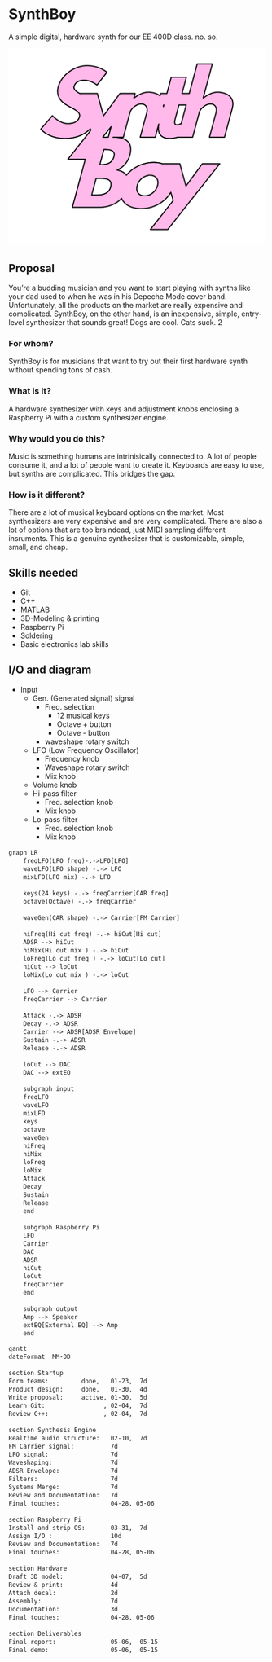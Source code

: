 # SynthBoy

A simple digital, hardware synth for our EE 400D class. no. so.

![logo](assets/logo.png)



## Proposal

You’re a budding musician and you want to start playing with synths like your dad used to when he was in his Depeche Mode cover band. Unfortunately, all the products on the market are really expensive and complicated. SynthBoy, on the other hand, is an inexpensive, simple, entry-level synthesizer that sounds great! Dogs are cool. Cats suck. 2

### For whom?

SynthBoy is for musicians that want to try out their first hardware synth without spending tons of cash.

### What is it?

A hardware synthesizer with keys and adjustment knobs enclosing a Raspberry Pi with a custom synthesizer engine.

### Why would you do this?

Music is something humans are intrinisically connected to. A lot of people consume it, and a lot of people want to create it. Keyboards are easy to use, but synths are complicated. This bridges the gap.

### How is it different?

There are a lot of musical keyboard options on the market. Most synthesizers are very expensive and are very complicated. There are also a lot of options that are too braindead, just MIDI sampling different insruments. This is a genuine synthesizer that is customizable, simple, small, and cheap.

## Skills needed

-   Git
-   C++
-   MATLAB
-   3D-Modeling & printing
-   Raspberry Pi
-   Soldering
-   Basic electronics lab skills



## I/O and diagram

-   Input
    -   Gen. (Generated signal) signal
        -   Freq. selection
            -   12 musical keys
            -   Octave + button
            -   Octave - button
        -   waveshape rotary switch 
    -   LFO (Low Frequency Oscillator)
        -   Frequency knob
        -   Waveshape rotary switch
        -   Mix knob
    -   Volume knob
    -   Hi-pass filter
        -   Freq. selection knob
        -   Mix knob
    -   Lo-pass filter
        -   Freq. selection knob
        -   Mix knob



```mermaid
graph LR
	freqLFO(LFO freq)-.->LFO[LFO]
	waveLFO(LFO shape) -.-> LFO
	mixLFO(LFO mix) -.-> LFO
	
	keys(24 keys) -.-> freqCarrier[CAR freq]
	octave(Octave) -.-> freqCarrier
	
	waveGen(CAR shape) -.-> Carrier[FM Carrier]
	
	hiFreq(Hi cut freq) -.-> hiCut[Hi cut]
	ADSR --> hiCut
	hiMix(Hi cut mix ) -.-> hiCut
	loFreq(Lo cut freq ) -.-> loCut[Lo cut]
	hiCut --> loCut
	loMix(Lo cut mix ) -.-> loCut
	
	LFO --> Carrier
	freqCarrier --> Carrier
	
	Attack -.-> ADSR
	Decay -.-> ADSR
	Carrier --> ADSR[ADSR Envelope]
	Sustain -.-> ADSR
	Release -.-> ADSR

	loCut --> DAC
    DAC --> extEQ

	subgraph input
	freqLFO
	waveLFO
	mixLFO
	keys
	octave
	waveGen
	hiFreq
	hiMix
	loFreq
	loMix
	Attack
	Decay
	Sustain
	Release
	end
	
	subgraph Raspberry Pi
	LFO
	Carrier
	DAC
	ADSR
	hiCut
	loCut
	freqCarrier
	end
	
	subgraph output
	Amp --> Speaker
	extEQ[External EQ] --> Amp
	end
```



```mermaid
gantt
dateFormat  MM-DD

section Startup
Form teams:			done,	01-23,	7d
Product design:		done,	01-30,	4d
Write proposal:		active,	01-30,	5d
Learn Git:			      ,	02-04,	7d
Review C++:		      	  ,	02-04,	7d

section Synthesis Engine
Realtime audio structure:	02-10,	7d
FM Carrier signal:			7d
LFO signal:					7d
Waveshaping:				7d
ADSR Envelope:				7d
Filters:					7d
Systems Merge:				7d
Review and Documentation:	7d
Final touches:				04-28, 05-06

section Raspberry Pi
Install and strip OS:		03-31,	7d
Assign I/O : 				10d
Review and Documentation:	7d
Final touches:				04-28, 05-06

section Hardware
Draft 3D model:				04-07,	5d
Review & print:				4d
Attach decal:				2d
Assembly:					7d
Documentation:				3d
Final touches:				04-28, 05-06

section Deliverables
Final report:				05-06,	05-15
Final demo:					05-06,	05-15
```







